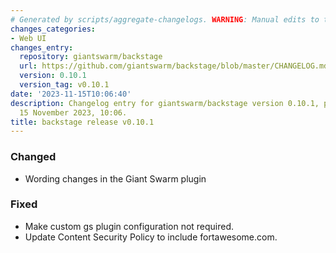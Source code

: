 ```yaml
---
# Generated by scripts/aggregate-changelogs. WARNING: Manual edits to this files will be overwritten.
changes_categories:
- Web UI
changes_entry:
  repository: giantswarm/backstage
  url: https://github.com/giantswarm/backstage/blob/master/CHANGELOG.md#0101---2023-11-15
  version: 0.10.1
  version_tag: v0.10.1
date: '2023-11-15T10:06:40'
description: Changelog entry for giantswarm/backstage version 0.10.1, published on
  15 November 2023, 10:06.
title: backstage release v0.10.1
---
```


### Changed
- Wording changes in the Giant Swarm plugin
### Fixed
- Make custom gs plugin configuration not required.
- Update Content Security Policy to include fortawesome.com.
